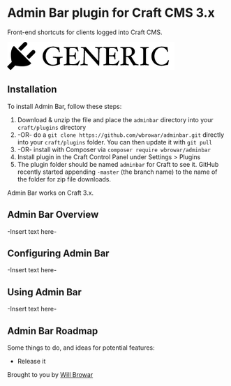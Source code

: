 # Admin Bar plugin for Craft CMS 3.x

Front-end shortcuts for clients logged into Craft CMS.

![Screenshot](resources/img/plugin-logo.png)

## Installation

To install Admin Bar, follow these steps:

1. Download & unzip the file and place the `adminbar` directory into your `craft/plugins` directory
2.  -OR- do a `git clone https://github.com/wbrowar/adminbar.git` directly into your `craft/plugins` folder.  You can then update it with `git pull`
3.  -OR- install with Composer via `composer require wbrowar/adminbar`
4. Install plugin in the Craft Control Panel under Settings > Plugins
5. The plugin folder should be named `adminbar` for Craft to see it.  GitHub recently started appending `-master` (the branch name) to the name of the folder for zip file downloads.

Admin Bar works on Craft 3.x.

## Admin Bar Overview

-Insert text here-

## Configuring Admin Bar

-Insert text here-

## Using Admin Bar

-Insert text here-

## Admin Bar Roadmap

Some things to do, and ideas for potential features:

* Release it

Brought to you by [Will Browar](https://wbrowar.com/plugins/adminbar)
